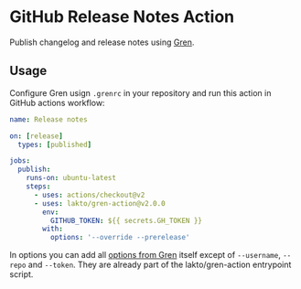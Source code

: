 # GitHub Release Notes Action

Publish changelog and release notes using [Gren](https://github.com/github-tools/github-release-notes).

## Usage

Configure Gren usign `.grenrc` in your repository and run this action in GitHub actions workflow:

```yaml
name: Release notes

on: [release]
  types: [published]

jobs:
  publish:
    runs-on: ubuntu-latest
    steps:
      - uses: actions/checkout@v2
      - uses: lakto/gren-action@v2.0.0
        env:
          GITHUB_TOKEN: ${{ secrets.GH_TOKEN }}
        with:
          options: '--override --prerelease'
```

In options you can add all [options from Gren](https://github-tools.github.io/github-release-notes/options.html) itself except of `--username`, `--repo` and `--token`. They are already part of the lakto/gren-action entrypoint script.
